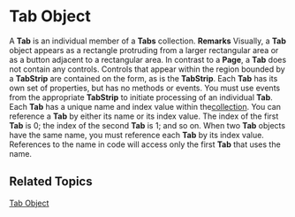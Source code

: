 
# Tab Object



A  **Tab** is an individual member of a **Tabs** collection.
 **Remarks**
Visually, a  **Tab** object appears as a rectangle protruding from a larger rectangular area or as a button adjacent to a rectangular area.
In contrast to a  **Page**, a **Tab** does not contain any controls. Controls that appear within the region bounded by a **TabStrip** are contained on the form, as is the **TabStrip**.
Each  **Tab** has its own set of properties, but has no methods or events. You must use events from the appropriate **TabStrip** to initiate processing of an individual **Tab**.
Each  **Tab** has a unique name and index value within the[collection](b8bdf64f-5920-1ae9-16d0-b26d09524a30.md). You can reference a  **Tab** by either its name or its index value. The index of the first **Tab** is 0; the index of the second **Tab** is 1; and so on. When two **Tab** objects have the same name, you must reference each **Tab** by its index value. References to the name in code will access only the first **Tab** that uses the name.

## Related Topics

[Tab Object](http://msdn.microsoft.com/library/e590b219-ed31-47d6-ba82-32ec40dc7667%28Office.15%29.aspx)

